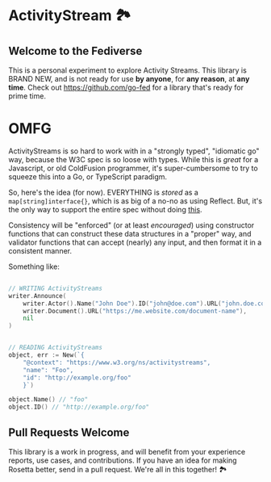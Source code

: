 # ActivityStream 🏞

## Welcome to the Fediverse


This is a personal experiment to explore Activity Streams.  This library is BRAND NEW, and is not ready for use **by anyone**, for **any reason**, at **any time**.  Check out https://github.com/go-fed for a library that's ready for prime time.


# OMFG

ActivityStreams is so hard to work with in a "strongly typed", "idiomatic go" way, because the W3C spec is so loose with types.  While this is *great* for a Javascript, or old ColdFusion programmer, it's super-cumbersome to try to squeeze this into a Go, or TypeScript paradigm.

So, here's the idea (for now).  EVERYTHING is *stored* as a `map[string]interface{}`, which is as big of a no-no as using Reflect.  But, it's the only way to support the entire spec without doing [this](https://github.com/go-fed/activity/blob/master/streams/vocab/gen_type_activitystreams_accept_interface.go).

Consistency will be "enforced" (or at least *encouraged*) using constructor functions that can construct these data structures in a "proper" way, and validator functions that can accept (nearly) any input, and then format it in a consistent manner.

Something like:

```go

// WRITING ActivityStreams
writer.Announce(
    writer.Actor().Name("John Doe").ID("john@doe.com").URL("john.doe.com"),
    writer.Document().URL("https://me.website.com/document-name"),
    nil
)


// READING ActivityStreams
object, err := New(`{
    "@context": "https://www.w3.org/ns/activitystreams",
    "name": "Foo",
    "id": "http://example.org/foo"
    }`)

object.Name() // "foo"
object.ID() // "http://example.org/foo"

```

## Pull Requests Welcome

This library is a work in progress, and will benefit from your experience reports, use cases, and contributions.  If you have an idea for making Rosetta better, send in a pull request.  We're all in this together! 🏞